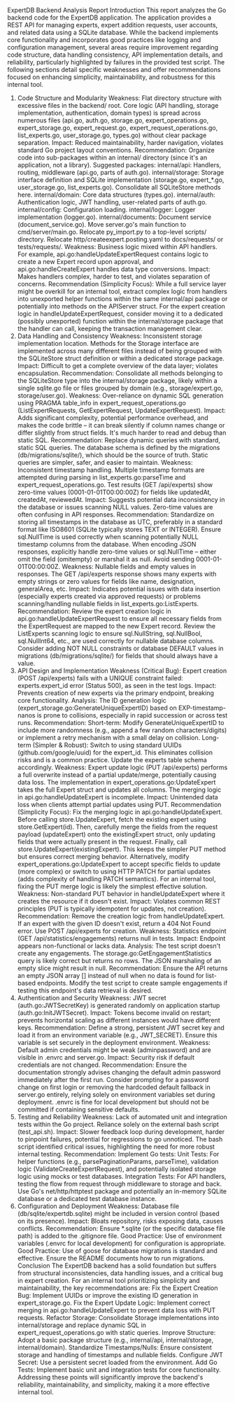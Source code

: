 ExpertDB Backend Analysis Report
Introduction
This report analyzes the Go backend code for the ExpertDB application. The application provides a REST API for managing experts, expert addition requests, user accounts, and related data using a SQLite database. While the backend implements core functionality and incorporates good practices like logging and configuration management, several areas require improvement regarding code structure, data handling consistency, API implementation details, and reliability, particularly highlighted by failures in the provided test script. The following sections detail specific weaknesses and offer recommendations focused on enhancing simplicity, maintainability, and robustness for this internal tool.
1. Code Structure and Modularity
Weakness: Flat directory structure with excessive files in the backend/ root. Core logic (API handling, storage implementation, authentication, domain types) is spread across numerous files (api.go, auth.go, storage.go, expert_operations.go, expert_storage.go, expert_request.go, expert_request_operations.go, list_experts.go, user_storage.go, types.go) without clear package separation.
Impact: Reduced maintainability, harder navigation, violates standard Go project layout conventions.
Recommendation:
Organize code into sub-packages within an internal/ directory (since it's an application, not a library). Suggested packages:
internal/api: Handlers, routing, middleware (api.go, parts of auth.go).
internal/storage: Storage interface definition and SQLite implementation (storage.go, expert_*.go, user_storage.go, list_experts.go). Consolidate all SQLiteStore methods here.
internal/domain: Core data structures (types.go).
internal/auth: Authentication logic, JWT handling, user-related parts of auth.go.
internal/config: Configuration loading.
internal/logger: Logger implementation (logger.go).
internal/documents: Document service (document_service.go).
Move server.go's main function to cmd/server/main.go.
Relocate py_import.py to a top-level scripts/ directory.
Relocate http/createexpert.posting.yaml to docs/requests/ or tests/requests/.
Weakness: Business logic mixed within API handlers. For example, api.go:handleUpdateExpertRequest contains logic to create a new Expert record upon approval, and api.go:handleCreateExpert handles data type conversions.
Impact: Makes handlers complex, harder to test, and violates separation of concerns.
Recommendation (Simplicity Focus): While a full service layer might be overkill for an internal tool, extract complex logic from handlers into unexported helper functions within the same internal/api package or potentially into methods on the APIServer struct. For the expert creation logic in handleUpdateExpertRequest, consider moving it to a dedicated (possibly unexported) function within the internal/storage package that the handler can call, keeping the transaction management clear.
2. Data Handling and Consistency
Weakness: Inconsistent storage implementation location. Methods for the Storage interface are implemented across many different files instead of being grouped with the SQLiteStore struct definition or within a dedicated storage package.
Impact: Difficult to get a complete overview of the data layer; violates encapsulation.
Recommendation: Consolidate all methods belonging to the SQLiteStore type into the internal/storage package, likely within a single sqlite.go file or files grouped by domain (e.g., storage/expert.go, storage/user.go).
Weakness: Over-reliance on dynamic SQL generation using PRAGMA table_info in expert_request_operations.go (ListExpertRequests, GetExpertRequest, UpdateExpertRequest).
Impact: Adds significant complexity, potential performance overhead, and makes the code brittle – it can break silently if column names change or differ slightly from struct fields. It's much harder to read and debug than static SQL.
Recommendation: Replace dynamic queries with standard, static SQL queries. The database schema is defined by the migrations (db/migrations/sqlite/), which should be the source of truth. Static queries are simpler, safer, and easier to maintain.
Weakness: Inconsistent timestamp handling. Multiple timestamp formats are attempted during parsing in list_experts.go:parseTime and expert_request_operations.go. Test results (GET /api/experts) show zero-time values (0001-01-01T00:00:00Z) for fields like updatedAt, createdAt, reviewedAt.
Impact: Suggests potential data inconsistency in the database or issues scanning NULL values. Zero-time values are often confusing in API responses.
Recommendation:
Standardize on storing all timestamps in the database as UTC, preferably in a standard format like ISO8601 (SQLite typically stores TEXT or INTEGER).
Ensure sql.NullTime is used correctly when scanning potentially NULL timestamp columns from the database.
When encoding JSON responses, explicitly handle zero-time values or sql.NullTime – either omit the field (omitempty) or marshal it as null. Avoid sending 0001-01-01T00:00:00Z.
Weakness: Nullable fields and empty values in responses. The GET /api/experts response shows many experts with empty strings or zero values for fields like name, designation, generalArea, etc.
Impact: Indicates potential issues with data insertion (especially experts created via approved requests) or problems scanning/handling nullable fields in list_experts.go:ListExperts.
Recommendation:
Review the expert creation logic in api.go:handleUpdateExpertRequest to ensure all necessary fields from the ExpertRequest are mapped to the new Expert record.
Review the ListExperts scanning logic to ensure sql.NullString, sql.NullBool, sql.NullInt64, etc., are used correctly for nullable database columns.
Consider adding NOT NULL constraints or database DEFAULT values in migrations (db/migrations/sqlite/) for fields that should always have a value.
3. API Design and Implementation
Weakness (Critical Bug): Expert creation (POST /api/experts) fails with a UNIQUE constraint failed: experts.expert_id error (Status 500), as seen in the test logs.
Impact: Prevents creation of new experts via the primary endpoint, breaking core functionality.
Analysis: The ID generation logic (expert_storage.go:GenerateUniqueExpertID) based on EXP-timestamp-nanos is prone to collisions, especially in rapid succession or across test runs.
Recommendation:
Short-term: Modify GenerateUniqueExpertID to include more randomness (e.g., append a few random characters/digits) or implement a retry mechanism with a small delay on collision.
Long-term (Simpler & Robust): Switch to using standard UUIDs (github.com/google/uuid) for the expert_id. This eliminates collision risks and is a common practice. Update the experts table schema accordingly.
Weakness: Expert update logic (PUT /api/experts) performs a full overwrite instead of a partial update/merge, potentially causing data loss. The implementation in expert_operations.go:UpdateExpert takes the full Expert struct and updates all columns. The merging logic in api.go:handleUpdateExpert is incomplete.
Impact: Unintended data loss when clients attempt partial updates using PUT.
Recommendation (Simplicity Focus):
Fix the merging logic in api.go:handleUpdateExpert. Before calling store.UpdateExpert, fetch the existing expert using store.GetExpert(id). Then, carefully merge the fields from the request payload (updateExpert) onto the existingExpert struct, only updating fields that were actually present in the request. Finally, call store.UpdateExpert(existingExpert). This keeps the simpler PUT method but ensures correct merging behavior.
Alternatively, modify expert_operations.go:UpdateExpert to accept specific fields to update (more complex) or switch to using HTTP PATCH for partial updates (adds complexity of handling PATCH semantics). For an internal tool, fixing the PUT merge logic is likely the simplest effective solution.
Weakness: Non-standard PUT behavior in handleUpdateExpert where it creates the resource if it doesn't exist.
Impact: Violates common REST principles (PUT is typically idempotent for updates, not creation).
Recommendation: Remove the creation logic from handleUpdateExpert. If an expert with the given ID doesn't exist, return a 404 Not Found error. Use POST /api/experts for creation.
Weakness: Statistics endpoint (GET /api/statistics/engagements) returns null in tests.
Impact: Endpoint appears non-functional or lacks data.
Analysis: The test script doesn't create any engagements. The storage.go:GetEngagementStatistics query is likely correct but returns no rows. The JSON marshaling of an empty slice might result in null.
Recommendation: Ensure the API returns an empty JSON array [] instead of null when no data is found for list-based endpoints. Modify the test script to create sample engagements if testing this endpoint's data retrieval is desired.
4. Authentication and Security
Weakness: JWT secret (auth.go:JWTSecretKey) is generated randomly on application startup (auth.go:InitJWTSecret).
Impact: Tokens become invalid on restart; prevents horizontal scaling as different instances would have different keys.
Recommendation: Define a strong, persistent JWT secret key and load it from an environment variable (e.g., JWT_SECRET). Ensure this variable is set securely in the deployment environment.
Weakness: Default admin credentials might be weak (adminpassword) and are visible in .envrc and server.go.
Impact: Security risk if default credentials are not changed.
Recommendation: Ensure the documentation strongly advises changing the default admin password immediately after the first run. Consider prompting for a password change on first login or removing the hardcoded default fallback in server.go entirely, relying solely on environment variables set during deployment. .envrc is fine for local development but should not be committed if containing sensitive defaults.
5. Testing and Reliability
Weakness: Lack of automated unit and integration tests within the Go project. Reliance solely on the external bash script (test_api.sh).
Impact: Slower feedback loop during development, harder to pinpoint failures, potential for regressions to go unnoticed. The bash script identified critical issues, highlighting the need for more robust internal testing.
Recommendation: Implement Go tests:
Unit Tests: For helper functions (e.g., parsePaginationParams, parseTime), validation logic (ValidateCreateExpertRequest), and potentially isolated storage logic using mocks or test databases.
Integration Tests: For API handlers, testing the flow from request through middleware to storage and back. Use Go's net/http/httptest package and potentially an in-memory SQLite database or a dedicated test database instance.
6. Configuration and Deployment
Weakness: Database file (db/sqlite/expertdb.sqlite) might be included in version control (based on its presence).
Impact: Bloats repository, risks exposing data, causes conflicts.
Recommendation: Ensure *.sqlite (or the specific database file path) is added to the .gitignore file.
Good Practice: Use of environment variables (.envrc for local development) for configuration is appropriate.
Good Practice: Use of goose for database migrations is standard and effective. Ensure the README documents how to run migrations.
Conclusion
The ExpertDB backend has a solid foundation but suffers from structural inconsistencies, data handling issues, and a critical bug in expert creation. For an internal tool prioritizing simplicity and maintainability, the key recommendations are:
Fix the Expert Creation Bug: Implement UUIDs or improve the existing ID generation in expert_storage.go.
Fix the Expert Update Logic: Implement correct merging in api.go:handleUpdateExpert to prevent data loss with PUT requests.
Refactor Storage: Consolidate Storage implementations into internal/storage and replace dynamic SQL in expert_request_operations.go with static queries.
Improve Structure: Adopt a basic package structure (e.g., internal/api, internal/storage, internal/domain).
Standardize Timestamps/Nulls: Ensure consistent storage and handling of timestamps and nullable fields.
Configure JWT Secret: Use a persistent secret loaded from the environment.
Add Go Tests: Implement basic unit and integration tests for core functionality.
Addressing these points will significantly improve the backend's reliability, maintainability, and simplicity, making it a more effective internal tool.
